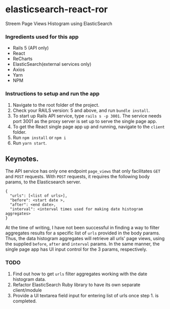 # elasticsearch-react-ror

Streem Page Views Histogram using ElasticSearch

### Ingredients used for this app
* Rails 5 (API only)
* React
* ReCharts
* ElasticSearch(external services only)
* Axios
* Yarn
* NPM

### Instructions to setup and run the app
1. Navigate to the root folder of the project.
2. Check your RAILS version: 5 and above, and run `bundle install`.
3. To start up Rails API service, type `rails s -p 3001`. The service needs port 3001 as the proxy server is set up to serve the single page app.
4. To get the React single page app up and running, navigate to the `client` folder.
5. Run `npm install` or `npm i`
6. Run `yarn start`.

## Keynotes.
The API service has only one endpoint `page_views` that only facilitates `GET` and `POST` requests. With `POST` requests, it requires the following body params, to the Elasticsearch server.

```
{
  "urls": [<list of urls>],
  "before": <start date >,
  "after": <end date>,
  "interval": <interval times used for making date histogram aggregates>
}
```

At the time of writing, I have not been successful in finding a way to filter aggregates results for a specific list of `urls` provided in the body params. Thus, the data histogram aggregates will retrieve all urls' page views, using the supplied `before`, `after` and `interval` params. In the same manner, the single page app has UI input control for the 3 params, respectively.

### TODO
1. Find out how to get `urls` filter aggregates working with the date histogram data.
2. Refactor ElasticSearch Ruby library to have its own separate client/module
3. Provide a UI textarea field input for entering list of urls once step 1. is completed.
